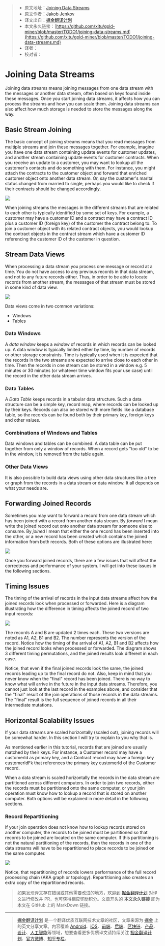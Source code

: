 > * 原文地址：[Joining Data Streams](http://tutorials.jenkov.com/data-streaming/joining-data-streams.html)
> * 原文作者：[Jakob Jenkov](https://twitter.com/#!/jjenkov)
> * 译文出自：[掘金翻译计划](https://github.com/xitu/gold-miner)
> * 本文永久链接：[https://github.com/xitu/gold-miner/blob/master/TODO1/joining-data-streams.md](https://github.com/xitu/gold-miner/blob/master/TODO1/joining-data-streams.md)
> * 译者：
> * 校对者：

# Joining Data Streams

Joining data streams means joining messages from one data stream with the messages or another data stream, often based on keys found inside these messages. Once you start joining data streams, it affects how you can process the streams and how you can scale them. Joining data streams can also affect how much storage is needed to store the messages along the way.

## Basic Stream Joining

The basic concept of joining streams means that you read messages from multiple streams and join these messages together. For example, imagine you have one data stream containing update events for customer updates, and another stream containing update events for customer contracts. When you receive an update to a customer, you may want to lookup all the customer's contacts and do something with them. For instance, you might attach the contracts to the customer object and forward that enriched customer object onto another data stream. Or, say the customer's marital status changed from married to single, perhaps you would like to check if their contracts should be changed accordingly.

![](http://tutorials.jenkov.com/images/data-streaming/joining-data-streams-1.png)

When joining streams the messages in the different streams that are related to each other is typically identified by some set of keys. For example, a customer may have a customer ID and a contract may have a contract ID plus a customer ID (foreign key) of the customer the contract belong to. To join a customer object with its related contract objects, you would lookup the contract objects in the contract stream which have a customer ID referencing the customer ID of the customer in question.

## Stream Data Views

When processing a data stream you process one message or record at a time. You do not have access to any previous records in that data stream, and not to any future records either. Thus, in order to be able to locate records from another stream, the messages of that stream must be stored in some kind of data view.

![](http://tutorials.jenkov.com/images/data-streaming/joining-data-streams-2.png)

Data views come in two common variations:

*   Windows
*   Tables

### Data Windows

A _data window_ keeps a _window_ of records in which records can be looked up. A data window is typically limited either by time, by number of records or other storage constraints. Time is typically used when it is expected that the records in the two streams are expected to arrive close to each other in time. Then the records in one stream can be stored in a window e.g. 5 minutes or 30 minutes (or whatever time window fits your use case) until the record in the other data stream arrives.

### Data Tables

A _Data Table_ keeps records in a tabular data structure. Such a data structure can be a simple key, record map, where records can be looked up by their keys. Records can also be stored with more fields like a database table, so the records can be found both by their primary key, foreign keys and other values.

### Combinations of Windows and Tables

Data windows and tables can be combined. A data table can be put together from only a window of records. When a record gets "too old" to be in the window, it is removed from the table again.

### Other Data Views

It is also possible to build data views using other data structures like a tree or graph from the records in a data stream or data window. It all depends on what your needs are.

## Forwarding Joined Records

Sometimes you may want to forward a record from one data stream which has been joined with a record from another data stream. By _forward_ I mean write the joined record out onto another data stream for someone else to consume. By _joined_ I mean that either the one record has been inserted into the other, or a new record has been created which contains the joined information from both records. Both of these options are illustrated here:

![](http://tutorials.jenkov.com/images/data-streaming/joining-data-streams-3.png)

Once you forward joined records, there are a few issues that will affect the correctness and performance of your system. I will get into these issues in the following sections.

## Timing Issues

The timing of the arrival of records in the input data streams affect how the joined records look when processed or forwarded. Here is a diagram illustrating how the difference in timing affects the joined record of two input records:

![](http://tutorials.jenkov.com/images/data-streaming/joining-data-streams-4.png)

The records A and B are updated 2 times each. These two versions are noted as A1, A2, B1 and B2\. The number represents the version of the record. Notice how the timing of the arrival of A1, A2, B1 and B2 affects how the joined record looks when processed or forwarded. The diagram shows 3 different timing permutations, and the joined results look different in each case.

Notice, that even if the final joined records look the same, the joined records leading up to the final record do not. Also, keep in mind that you never know when the "final" record has been joined. There is no way to know what will arrive in the future in the input data streams. Therefore, you cannot just look at the last record in the examples above, and consider that the "final" result of the join operations of those records in the data streams. The "final" result is the full sequence of joined records in all their intermediate mutations.

## Horizontal Scalability Issues

If your data streams are scaled horizontally (scaled out), joining records will be somewhat harder. In this section I will try to explain to you why that is.

As mentioned earlier in this tutorial, records that are joined are usually matched by their keys. For instance, a Customer record may have a customerId as primary key, and a Contract record may have a foreign key customerIdFk that references the primary key customerId of the Customer record.

When a data stream is scaled horizontally the records in the data stream are partitioned across different computers. In order to join two records, either the records must be partitioned onto the same computer, or your join operation must know how to lookup a record that is stored on another computer. Both options will be explained in more detail in the following sections.

### Record Repartitioning

If your join operation does not know how to lookup records stored on another computer, the records to be joined must be partitioned so that records to be joined are located on the same computer. If this partitioning is not the natural partitioning of the records, then the records in one of the data streams will have to be repartitioned to place records to be joined on the same computer.

![](http://tutorials.jenkov.com/images/data-streaming/joining-data-streams-5.png)

Notice, that repartitioning of records lowers performance of the full record processing chain (AKA graph or topology). Repartitioning also creates an extra copy of the repartitioned records.

> 如果发现译文存在错误或其他需要改进的地方，欢迎到 [掘金翻译计划](https://github.com/xitu/gold-miner) 对译文进行修改并 PR，也可获得相应奖励积分。文章开头的 **本文永久链接** 即为本文在 GitHub 上的 MarkDown 链接。

---

> [掘金翻译计划](https://github.com/xitu/gold-miner) 是一个翻译优质互联网技术文章的社区，文章来源为 [掘金](https://juejin.im) 上的英文分享文章。内容覆盖 [Android](https://github.com/xitu/gold-miner#android)、[iOS](https://github.com/xitu/gold-miner#ios)、[前端](https://github.com/xitu/gold-miner#前端)、[后端](https://github.com/xitu/gold-miner#后端)、[区块链](https://github.com/xitu/gold-miner#区块链)、[产品](https://github.com/xitu/gold-miner#产品)、[设计](https://github.com/xitu/gold-miner#设计)、[人工智能](https://github.com/xitu/gold-miner#人工智能)等领域，想要查看更多优质译文请持续关注 [掘金翻译计划](https://github.com/xitu/gold-miner)、[官方微博](http://weibo.com/juejinfanyi)、[知乎专栏](https://zhuanlan.zhihu.com/juejinfanyi)。

